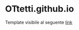 # OTtetti.github.io

Template visibile al seguente [link](https://fedcal.github.io/ottetti.github.io/)
